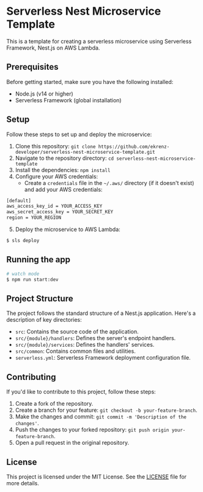 # Serverless Nest Microservice Template

This is a template for creating a serverless microservice using Serverless Framework, Nest.js on AWS Lambda.

## Prerequisites

Before getting started, make sure you have the following installed:

- Node.js (v14 or higher)
- Serverless Framework (global installation)

## Setup

Follow these steps to set up and deploy the microservice:

1. Clone this repository: `git clone https://github.com/ekrenz-developer/serverless-nest-microservice-template.git`
2. Navigate to the repository directory: `cd serverless-nest-microservice-template`
3. Install the dependencies: `npm install`
4. Configure your AWS credentials:
   - Create a `credentials` file in the `~/.aws/` directory (if it doesn't exist) and add your AWS credentials:

```bash
[default]
aws_access_key_id = YOUR_ACCESS_KEY
aws_secret_access_key = YOUR_SECRET_KEY
region = YOUR_REGION
```

5. Deploy the microservice to AWS Lambda: 

```bash
$ sls deploy
```

## Running the app

```bash
# watch mode
$ npm run start:dev
```

## Project Structure

The project follows the standard structure of a Nest.js application. Here's a description of key directories:

- `src`: Contains the source code of the application.
- `src/{module}/handlers`: Defines the server's endpoint handlers.
- `src/{module}/services`: Defines the handlers' services.
- `src/common`: Contains common files and utilities.
- `serverless.yml`: Serverless Framework deployment configuration file.

## Contributing

If you'd like to contribute to this project, follow these steps:

1. Create a fork of the repository.
2. Create a branch for your feature: `git checkout -b your-feature-branch`.
3. Make the changes and commit: `git commit -m 'Description of the changes'`.
4. Push the changes to your forked repository: `git push origin your-feature-branch`.
5. Open a pull request in the original repository.

## License

This project is licensed under the MIT License. See the [LICENSE](LICENSE) file for more details.

